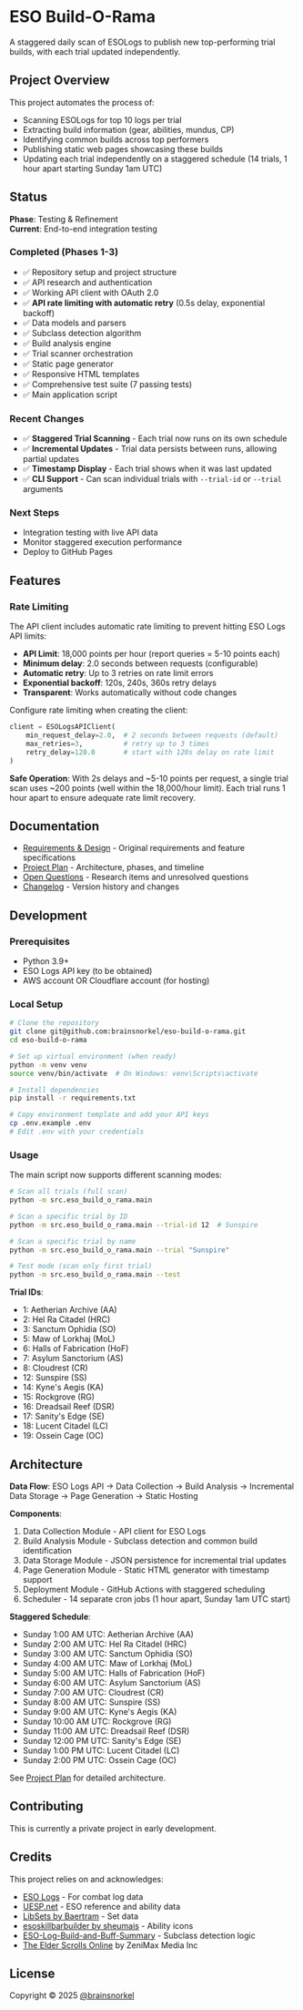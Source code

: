 # ESO Build-O-Rama

A staggered daily scan of ESOLogs to publish new top-performing trial builds, with each trial updated independently.

## Project Overview

This project automates the process of:
- Scanning ESOLogs for top 10 logs per trial
- Extracting build information (gear, abilities, mundus, CP)
- Identifying common builds across top performers
- Publishing static web pages showcasing these builds
- Updating each trial independently on a staggered schedule (14 trials, 1 hour apart starting Sunday 1am UTC)

## Status

**Phase**: Testing & Refinement  
**Current**: End-to-end integration testing

### Completed (Phases 1-3)
- ✅ Repository setup and project structure
- ✅ API research and authentication
- ✅ Working API client with OAuth 2.0
- ✅ **API rate limiting with automatic retry** (0.5s delay, exponential backoff)
- ✅ Data models and parsers
- ✅ Subclass detection algorithm
- ✅ Build analysis engine
- ✅ Trial scanner orchestration
- ✅ Static page generator
- ✅ Responsive HTML templates
- ✅ Comprehensive test suite (7 passing tests)
- ✅ Main application script

### Recent Changes
- ✅ **Staggered Trial Scanning** - Each trial now runs on its own schedule
- ✅ **Incremental Updates** - Trial data persists between runs, allowing partial updates
- ✅ **Timestamp Display** - Each trial shows when it was last updated
- ✅ **CLI Support** - Can scan individual trials with `--trial-id` or `--trial` arguments

### Next Steps
- Integration testing with live API data
- Monitor staggered execution performance
- Deploy to GitHub Pages

## Features

### Rate Limiting
The API client includes automatic rate limiting to prevent hitting ESO Logs API limits:
- **API Limit**: 18,000 points per hour (report queries = 5-10 points each)
- **Minimum delay**: 2.0 seconds between requests (configurable)
- **Automatic retry**: Up to 3 retries on rate limit errors
- **Exponential backoff**: 120s, 240s, 360s retry delays
- **Transparent**: Works automatically without code changes

Configure rate limiting when creating the client:
```python
client = ESOLogsAPIClient(
    min_request_delay=2.0,  # 2 seconds between requests (default)
    max_retries=3,          # retry up to 3 times
    retry_delay=120.0       # start with 120s delay on rate limit
)
```

**Safe Operation**: With 2s delays and ~5-10 points per request, a single trial scan uses ~200 points (well within the 18,000/hour limit). Each trial runs 1 hour apart to ensure adequate rate limit recovery.

## Documentation

- [Requirements & Design](docs/requirements_and_design.md) - Original requirements and feature specifications
- [Project Plan](docs/project_plan.md) - Architecture, phases, and timeline
- [Open Questions](docs/open_questions.md) - Research items and unresolved questions
- [Changelog](CHANGELOG.md) - Version history and changes

## Development

### Prerequisites
- Python 3.9+
- ESO Logs API key (to be obtained)
- AWS account OR Cloudflare account (for hosting)

### Local Setup
```bash
# Clone the repository
git clone git@github.com:brainsnorkel/eso-build-o-rama.git
cd eso-build-o-rama

# Set up virtual environment (when ready)
python -m venv venv
source venv/bin/activate  # On Windows: venv\Scripts\activate

# Install dependencies
pip install -r requirements.txt

# Copy environment template and add your API keys
cp .env.example .env
# Edit .env with your credentials
```

### Usage

The main script now supports different scanning modes:

```bash
# Scan all trials (full scan)
python -m src.eso_build_o_rama.main

# Scan a specific trial by ID
python -m src.eso_build_o_rama.main --trial-id 12  # Sunspire

# Scan a specific trial by name
python -m src.eso_build_o_rama.main --trial "Sunspire"

# Test mode (scan only first trial)
python -m src.eso_build_o_rama.main --test
```

**Trial IDs**:
- 1: Aetherian Archive (AA)
- 2: Hel Ra Citadel (HRC) 
- 3: Sanctum Ophidia (SO)
- 5: Maw of Lorkhaj (MoL)
- 6: Halls of Fabrication (HoF)
- 7: Asylum Sanctorium (AS)
- 8: Cloudrest (CR)
- 12: Sunspire (SS)
- 14: Kyne's Aegis (KA)
- 15: Rockgrove (RG)
- 16: Dreadsail Reef (DSR)
- 17: Sanity's Edge (SE)
- 18: Lucent Citadel (LC)
- 19: Ossein Cage (OC)

## Architecture

**Data Flow**: ESO Logs API → Data Collection → Build Analysis → Incremental Data Storage → Page Generation → Static Hosting

**Components**:
1. Data Collection Module - API client for ESO Logs
2. Build Analysis Module - Subclass detection and common build identification
3. Data Storage Module - JSON persistence for incremental trial updates
4. Page Generation Module - Static HTML generator with timestamp support
5. Deployment Module - GitHub Actions with staggered scheduling
6. Scheduler - 14 separate cron jobs (1 hour apart, Sunday 1am UTC start)

**Staggered Schedule**:
- Sunday 1:00 AM UTC: Aetherian Archive (AA)
- Sunday 2:00 AM UTC: Hel Ra Citadel (HRC)
- Sunday 3:00 AM UTC: Sanctum Ophidia (SO)
- Sunday 4:00 AM UTC: Maw of Lorkhaj (MoL)
- Sunday 5:00 AM UTC: Halls of Fabrication (HoF)
- Sunday 6:00 AM UTC: Asylum Sanctorium (AS)
- Sunday 7:00 AM UTC: Cloudrest (CR)
- Sunday 8:00 AM UTC: Sunspire (SS)
- Sunday 9:00 AM UTC: Kyne's Aegis (KA)
- Sunday 10:00 AM UTC: Rockgrove (RG)
- Sunday 11:00 AM UTC: Dreadsail Reef (DSR)
- Sunday 12:00 PM UTC: Sanity's Edge (SE)
- Sunday 1:00 PM UTC: Lucent Citadel (LC)
- Sunday 2:00 PM UTC: Ossein Cage (OC)

See [Project Plan](docs/project_plan.md) for detailed architecture.

## Contributing

This is currently a private project in early development.

## Credits

This project relies on and acknowledges:
- [ESO Logs](https://www.esologs.com) - For combat log data
- [UESP.net](https://en.uesp.net/wiki/Online:Online) - ESO reference and ability data
- [LibSets by Baertram](https://www.esoui.com/downloads/info2241-LibSets.html) - Set data
- [esoskillbarbuilder by sheumais](https://github.com/sheumais/esoskillbarbuilder) - Ability icons
- [ESO-Log-Build-and-Buff-Summary](https://github.com/brainsnorkel/ESO-Log-Build-and-Buff-Summary) - Subclass detection logic
- [The Elder Scrolls Online](https://www.elderscrollsonline.com) by ZeniMax Media Inc

## License

Copyright © 2025 [@brainsnorkel](https://github.com/brainsnorkel)
